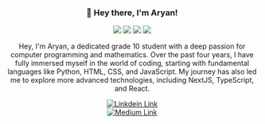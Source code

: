 <h3 align="center">👋 Hey there, I'm Aryan! </h3>

 <div align="center">
    <img src="https://img.shields.io/badge/Python-306998?&logo=Python&logoColor=FFD43B&style=for-the-badge" />
    <img src="https://img.shields.io/badge/HTML5-fff?logo=HTML5&style=for-the-badge" />
    <img src="https://img.shields.io/badge/CSS-1572B6?logo=CSS3&style=for-the-badge" />
    <img src="https://img.shields.io/badge/Javascript-323330?logo=javascript&style=for-the-badge" />
   </div>

<p align="center"> Hey, I'm Aryan, a dedicated grade 10 student with a deep passion for computer programming and mathematics. Over the past four years, I have fully immersed myself in the world of coding, starting with fundamental languages like Python, HTML, CSS, and JavaScript. My journey has also led me to explore more advanced technologies, including NextJS, TypeScript, and React.</p>

<p align="center">
  <a align ="center" href="https://www.linkedin.com/in/aryan-mittal-0050922aa/"><img src="https://img.shields.io/badge/LinkedIn-0077B5?style=for-the-badge&logo=linkedin&logoColor=white" alt="Linkdein Link"/> </a>
    <br/>
  <a align ="center" href="https://medium.com/@rishu108m"><img src="https://img.shields.io/badge/Medium-12100E?style=for-the-badge&logo=medium&logoColor=white" alt="Medium Link"/> </a>
<!--
**Rishu2023/Rishu2023** is a ✨ _special_ ✨ repository because its `README.md` (this file) appears on your GitHub profile.

Here are some ideas to get you started:

- 🔭 I’m currently working on ...
- 🌱 I’m currently learning ...
- 👯 I’m looking to collaborate on ...
- 🤔 I’m looking for help with ...
- 💬 Ask me about ...
- 📫 How to reach me: ...
- 😄 Pronouns: ...
- ⚡ Fun fact: ...
-->
